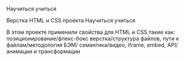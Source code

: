 Hаучиться учиться

Верстка HTML и CSS проекта Hаучиться учиться

В этом проекте применили свойства для HTML и CSS такие как:
позиционирование/флекс-бокс верстка/структура файлов, пути к файлам/методология БЭМ/
семантика/видео, iframe, embed, API/анимации и трансформации

